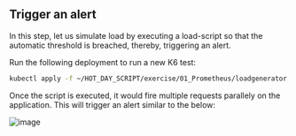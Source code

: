 ## Trigger an alert

In this step, let us simulate load by executing a load-script so that the automatic threshold is breached, thereby, triggering an alert.

Run the following deployment to run a new K6 test:

```sh
kubectl apply -f ~/HOT_DAY_SCRIPT/exercise/01_Prometheus/loadgenerator.yaml -n samplebank
```

Once the script is executed, it would fire multiple requests parallely on the application. This will trigger an alert similar to the below:

![image](../../../assets/images/alert1.png)
